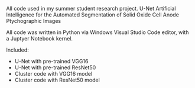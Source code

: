 All code used in my summer student research project. 
U-Net Artificial Intelligence for the Automated Segmentation of Solid Oxide Cell Anode Ptychographic Images

All code was written in Python via Windows Visual Studio Code editor, with a Juptyer Notebook kernel.

Included:
- U-Net with pre-trained VGG16
- U-Net with pre-trained ResNet50
- Cluster code with VGG16 model
- Cluster code with ResNet50 model
